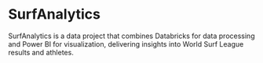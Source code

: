 # SurfAnalytics
SurfAnalytics is a data project that combines Databricks for data processing and Power BI for visualization, delivering insights into World Surf League results and athletes.
